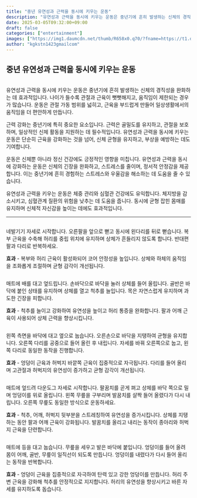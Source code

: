 ```yaml
---
title: "중년 유연성과 근력을 동시에 키우는 운동"
description: "유연성과 근력을 동시에 키우는 운동은 중년기에 흔히 발생하는 신체의 경직성을 완화하는 데 효과적입니다. 나이가 들수록 관절과 근육이 뻣뻣해지고, 움직임이 제한되는 경우가 많습니다. 운동은 관절 가동 범위를 넓히고, 근육을 부드럽게 만들어 일상생활에서의 움직임을 더 편안"
date: 2025-03-05T09:32:00+09:00
draft: false
categories: ["entertainment"]
images: ["https://img1.daumcdn.net/thumb/R658x0.q70/?fname=https://t1.daumcdn.net/news/202501/14/tenbody/20250114173002503hscv.jpg", "https://t1.daumcdn.net/news/202501/14/tenbody/20250114173003094siao.gif", "https://t1.daumcdn.net/news/202501/14/tenbody/20250114173003489kosa.gif", "https://t1.daumcdn.net/news/202501/14/tenbody/20250114173003868husk.gif", "https://t1.daumcdn.net/news/202501/14/tenbody/20250114173004376hanl.gif"]
author: "kgkstn1423gmailcom"
---
```


<h2 >중년 유연성과 근력을 동시에 키우는 운동</h2> <figure ><img src="https://img1.daumcdn.net/thumb/R658x0.q70/?fname=https://t1.daumcdn.net/news/202501/14/tenbody/20250114173002503hscv.jpg" alt=""/></figure> <p>유연성과 근력을 동시에 키우는 운동은 중년기에 흔히 발생하는 신체의 경직성을 완화하는 데 효과적입니다. 나이가 들수록 관절과 근육이 뻣뻣해지고, 움직임이 제한되는 경우가 많습니다. 운동은 관절 가동 범위를 넓히고, 근육을 부드럽게 만들어 일상생활에서의 움직임을 더 편안하게 만듭니다.</p> <p>근력 강화는 중년기에 특히 중요한 요소입니다. 근력은 골밀도를 유지하고, 관절을 보호하며, 일상적인 신체 활동을 지원하는 데 필수적입니다. 유연성과 근력을 동시에 키우는 운동은 단순히 근육을 강화하는 것을 넘어, 신체 균형을 유지하고, 부상을 예방하는 데도 기여합니다.</p> <p>운동은 신체뿐 아니라 정신 건강에도 긍정적인 영향을 미칩니다. 유연성과 근력을 동시에 강화하는 운동은 신체의 긴장을 완화하고, 스트레스를 줄이며, 정서적 안정감을 제공합니다. 이는 중년기에 흔히 경험하는 스트레스와 우울감을 해소하는 데 도움을 줄 수 있습니다.</p> <p>유연성과 근력을 키우는 운동은 체중 관리와 심혈관 건강에도 유익합니다. 체지방을 감소시키고, 심혈관계 질환의 위험을 낮추는 데 도움을 줍니다. 동시에 균형 잡힌 몸매를 유지하며 신체적 자신감을 높이는 데에도 효과적입니다.</p> <hr /> <figure ><img src="https://t1.daumcdn.net/news/202501/14/tenbody/20250114173003094siao.gif" alt=""/></figure> <p>네발기기 자세로 시작합니다. 오른팔을 앞으로 뻗고 동시에 왼다리를 뒤로 뻗습니다. 복부 근육을 수축해 허리를 중립 위치에 유지하며 상체가 흔들리지 않도록 합니다. 반대편 팔과 다리로 반복하세요.</p> <p><strong>효과</strong> - 복부와 허리 근육이 활성화되어 코어 안정성을 높입니다. 상체와 하체의 움직임을 조화롭게 조절하며 균형 감각이 개선됩니다.</p> <figure ><img src="https://t1.daumcdn.net/news/202501/14/tenbody/20250114173003489kosa.gif" alt=""/></figure> <p>매트에 배를 대고 엎드립니다. 손바닥으로 바닥을 눌러 상체를 들어 올립니다. 골반은 바닥에 붙인 상태를 유지하며 상체를 열고 척추를 늘입니다. 목은 자연스럽게 유지하며 과도한 긴장을 피합니다.</p> <p><strong>효과</strong> - 척추를 늘이고 강화하여 유연성을 높이고 허리 통증을 완화합니다. 팔과 어깨 근육이 사용되어 상체 근력을 향상시킵니다.</p> <figure ><img src="https://t1.daumcdn.net/news/202501/14/tenbody/20250114173003868husk.gif" alt=""/></figure> <p>왼쪽 측면을 바닥에 대고 옆으로 눕습니다. 오른손으로 바닥을 지탱하여 균형을 유지합니다. 오른쪽 다리를 공중으로 들어 올린 후 내립니다. 자세를 바꿔 오른쪽으로 눕고, 왼쪽 다리로 동일한 동작을 진행합니다.</p> <p><strong>효과</strong> - 엉덩이 근육과 허벅지 바깥쪽 근육이 집중적으로 자극됩니다. 다리를 들어 올리며 고관절과 허벅지의 유연성이 증가하고 균형 감각이 개선됩니다.</p> <figure ><img src="https://t1.daumcdn.net/news/202501/14/tenbody/20250114173004376hanl.gif" alt=""/></figure> <p>매트에 엎드려 다운도그 자세로 시작합니다. 팔꿈치를 곧게 펴고 상체를 바닥 쪽으로 밀며 엉덩이를 위로 올립니다. 왼쪽 무릎을 구부리며 발꿈치를 살짝 들어 올렸다가 다시 내립니다. 오른쪽 무릎도 동일한 방식으로 운동하세요.</p> <p><strong>효과</strong> - 척추, 어깨, 허벅지 뒷부분을 스트레칭하여 유연성을 증가시킵니다. 상체를 지탱하는 동안 팔과 어깨 근육이 강화됩니다. 발꿈치를 올리고 내리는 동작이 종아리와 허벅지 근육을 단련합니다.</p> <figure ><img src="https://t1.daumcdn.net/news/202501/14/tenbody/20250114173004609xmmu.gif" alt=""/></figure> <p>매트에 등을 대고 눕습니다. 무릎을 세우고 발은 바닥에 붙입니다. 엉덩이를 들어 올려 몸이 어깨, 골반, 무릎이 일직선이 되도록 만듭니다. 엉덩이를 내렸다가 다시 들어 올리는 동작을 반복합니다.</p> <p><strong>효과</strong> - 엉덩이 근육을 집중적으로 자극하여 탄력 있고 강한 엉덩이를 만듭니다. 허리 주변 근육을 강화해 척추를 안정적으로 지지합니다. 허리의 유연성을 향상시키고 바른 자세를 유지하도록 돕습니다.</p>